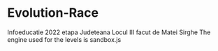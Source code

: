 # Evolution-Race
Infoeducatie 2022 etapa Judeteana Locul III facut de Matei Sirghe
The engine used for the levels is sandbox.js
